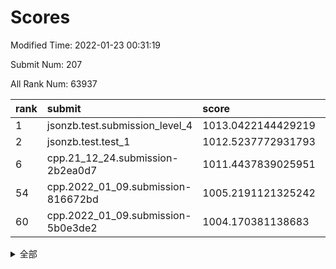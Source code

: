 # Scores

Modified Time: 2022-01-23 00:31:19

Submit Num: 207

All Rank Num: 63937

| rank |               submit               |       score        |       sigma        | pk_num |
| :--- | :--------------------------------- | :----------------- | :----------------- | :----- |
| 1    | jsonzb.test.submission_level_4     | 1013.0422144429219 | 0.822574105350384  | 1230   |
| 2    | jsonzb.test.test_1                 | 1012.5237772931793 | 0.789348840609663  | 1239   |
| 6    | cpp.21_12_24.submission-2b2ea0d7   | 1011.4437839025951 | 0.7588447983112904 | 1234   |
| 54   | cpp.2022_01_09.submission-816672bd | 1005.2191121325242 | 0.7174181191673601 | 1236   |
| 60   | cpp.2022_01_09.submission-5b0e3de2 | 1004.170381138683  | 0.7237858340556769 | 1229   |


<details>
<summary>全部</summary>

| rank |                 submit                 |       score        |       sigma        | pk_num |
| :--- | :------------------------------------- | :----------------- | :----------------- | :----- |
| 1    | jsonzb.test.submission_level_4         | 1013.0422144429219 | 0.822574105350384  | 1230   |
| 2    | jsonzb.test.test_1                     | 1012.5237772931793 | 0.789348840609663  | 1239   |
| 3    | gobigger.level_3.submission_level_3_45 | 1011.8086846204924 | 0.7648810628616721 | 1237   |
| 4    | gobigger.level_3.submission_level_3_40 | 1011.6008229579335 | 0.7923292648787602 | 1232   |
| 5    | gobigger.level_3.submission_level_3_8  | 1011.5313659770396 | 0.7735825022302923 | 1237   |
| 6    | cpp.21_12_24.submission-2b2ea0d7       | 1011.4437839025951 | 0.7588447983112904 | 1234   |
| 7    | gobigger.level_3.submission_level_3_35 | 1011.2261935735035 | 0.774179566837444  | 1239   |
| 8    | gobigger.level_3.submission_level_3_23 | 1011.2110484106105 | 0.7803744036152339 | 1235   |
| 9    | gobigger.level_3.submission_level_3_46 | 1011.09913021051   | 0.7508183127877351 | 1232   |
| 10   | gobigger.level_3.submission_level_3_15 | 1010.9606297692555 | 0.7930397621208986 | 1235   |
| 11   | gobigger.level_3.submission_level_3_49 | 1010.8666547772818 | 0.776989097912691  | 1237   |
| 12   | gobigger.level_3.submission_level_3_24 | 1010.6220955010399 | 0.7738302772673268 | 1239   |
| 13   | gobigger.level_3.submission_level_3_26 | 1010.5317155669208 | 0.7655846972806204 | 1235   |
| 14   | gobigger.level_3.submission_level_3_33 | 1010.4801697188715 | 0.7514891694090147 | 1231   |
| 15   | gobigger.level_3.submission_level_3_4  | 1010.3459171439916 | 0.7684760973102509 | 1237   |
| 16   | gobigger.level_3.submission_level_3_1  | 1010.3261282742037 | 0.7447385989390728 | 1238   |
| 17   | gobigger.level_3.submission_level_3_18 | 1010.2922651335153 | 0.7588206926863486 | 1241   |
| 18   | gobigger.level_3.submission_level_3_22 | 1010.2808267651757 | 0.7577466786882439 | 1234   |
| 19   | gobigger.level_3.submission_level_3_42 | 1010.2146509036826 | 0.7699732913900093 | 1237   |
| 20   | gobigger.level_3.submission_level_3_34 | 1010.1592430084505 | 0.7695048785511998 | 1238   |
| 21   | gobigger.level_3.submission_level_3_2  | 1010.1276953911453 | 0.7576366908047075 | 1239   |
| 22   | gobigger.level_3.submission_level_3_29 | 1010.1187977473055 | 0.7750748076614034 | 1232   |
| 23   | gobigger.level_3.submission_level_3_13 | 1010.1012628727884 | 0.7640229752234269 | 1239   |
| 24   | gobigger.level_3.submission_level_3_17 | 1010.066583480958  | 0.7355573537322461 | 1227   |
| 25   | gobigger.level_3.submission_level_3_12 | 1009.991908503982  | 0.7622061407892845 | 1235   |
| 26   | gobigger.level_3.submission_level_3_36 | 1009.9904129833731 | 0.7754667108299138 | 1236   |
| 27   | gobigger.level_3.submission_level_3_9  | 1009.9574578663867 | 0.7482753020580032 | 1238   |
| 28   | gobigger.level_3.submission_level_3_31 | 1009.9007222158401 | 0.7601362065088462 | 1233   |
| 29   | gobigger.level_3.submission_level_3_5  | 1009.894542065371  | 0.7418084856664809 | 1235   |
| 30   | gobigger.level_3.submission_level_3_32 | 1009.8863448590656 | 0.757414974917168  | 1234   |
| 31   | gobigger.level_3.submission_level_3_43 | 1009.8657874765314 | 0.7560803187664171 | 1234   |
| 32   | gobigger.level_3.submission_level_3_39 | 1009.8442417262042 | 0.7727116767241533 | 1236   |
| 33   | gobigger.level_3.submission_level_3_25 | 1009.7763336289754 | 0.7796839103011419 | 1239   |
| 34   | gobigger.level_3.submission_level_3_37 | 1009.7649475829894 | 0.7382064665837994 | 1237   |
| 35   | gobigger.level_3.submission_level_3_6  | 1009.6393076766224 | 0.7697589445396047 | 1230   |
| 36   | gobigger.level_3.submission_level_3_0  | 1009.6366270865001 | 0.7636531663441233 | 1233   |
| 37   | gobigger.level_3.submission_level_3_11 | 1009.5712074410948 | 0.7473480272618767 | 1238   |
| 38   | gobigger.level_3.submission_level_3_10 | 1009.5639261198247 | 0.7484818100564801 | 1239   |
| 39   | gobigger.level_3.submission_level_3_38 | 1009.3996032653945 | 0.7448587353328168 | 1234   |
| 40   | gobigger.level_3.submission_level_3_21 | 1009.3811194175385 | 0.7603707018004177 | 1237   |
| 41   | gobigger.level_3.submission_level_3_14 | 1009.3044394060278 | 0.7551269559483311 | 1229   |
| 42   | gobigger.level_3.submission_level_3_19 | 1009.1506133044174 | 0.7701523629103529 | 1237   |
| 43   | gobigger.level_3.submission_level_3_20 | 1009.1042425707832 | 0.7438725824260901 | 1233   |
| 44   | gobigger.level_3.submission_level_3_27 | 1009.0436803830789 | 0.7530522314748276 | 1232   |
| 45   | gobigger.level_3.submission_level_3_48 | 1008.942664121413  | 0.7570705718466091 | 1232   |
| 46   | gobigger.level_3.submission_level_3_30 | 1008.9372020232278 | 0.7367554917131205 | 1231   |
| 47   | gobigger.level_3.submission_level_3_28 | 1008.7475694069634 | 0.7453739658677541 | 1237   |
| 48   | gobigger.level_3.submission_level_3_41 | 1008.5776253230922 | 0.7387743551391809 | 1237   |
| 49   | gobigger.level_3.submission_level_3_16 | 1008.4311916420631 | 0.7437936580977366 | 1233   |
| 50   | gobigger.level_3.submission_level_3_3  | 1008.2701983563844 | 0.7223708299066552 | 1239   |
| 51   | gobigger.level_3.submission_level_3_44 | 1008.0354753373497 | 0.734530197705929  | 1234   |
| 52   | gobigger.level_3.submission_level_3_7  | 1007.7959043949611 | 0.7438077603210826 | 1234   |
| 53   | gobigger.level_3.submission_level_3_47 | 1007.6861164171928 | 0.746744102545564  | 1239   |
| 54   | cpp.2022_01_09.submission-816672bd     | 1005.2191121325242 | 0.7174181191673601 | 1236   |
| 55   | gobigger.level_1.submission_level_1_43 | 1004.6619412364238 | 0.714082571556994  | 1236   |
| 56   | gobigger.level_1.submission_level_1_12 | 1004.5553961877838 | 0.7235011270182983 | 1239   |
| 57   | gobigger.level_1.submission_level_1_17 | 1004.4147322617217 | 0.7130480225943765 | 1235   |
| 58   | gobigger.level_1.submission_level_1_23 | 1004.3842445270216 | 0.7179015745679038 | 1237   |
| 59   | gobigger.level_1.submission_level_1_2  | 1004.3095056784533 | 0.7210863136354132 | 1242   |
| 60   | cpp.2022_01_09.submission-5b0e3de2     | 1004.170381138683  | 0.7237858340556769 | 1229   |
| 61   | gobigger.level_1.submission_level_1_5  | 1004.0329731371789 | 0.7388532929170677 | 1235   |
| 62   | gobigger.level_1.submission_level_1_3  | 1003.97322899056   | 0.7214717439135541 | 1234   |
| 63   | gobigger.level_1.submission_level_1_24 | 1003.9456801138929 | 0.7276855993475513 | 1234   |
| 64   | gobigger.level_1.submission_level_1_1  | 1003.9322663220372 | 0.7250479979281428 | 1235   |
| 65   | gobigger.level_1.submission_level_1_25 | 1003.9261062308509 | 0.7176524660283836 | 1237   |
| 66   | gobigger.level_1.submission_level_1_26 | 1003.8601805106891 | 0.7287934368667939 | 1237   |
| 67   | gobigger.level_1.submission_level_1_20 | 1003.8469367059789 | 0.7037022737161555 | 1238   |
| 68   | gobigger.level_1.submission_level_1_9  | 1003.839443573299  | 0.7062449155010949 | 1235   |
| 69   | gobigger.level_1.submission_level_1_35 | 1003.7879817755714 | 0.7163950151499207 | 1237   |
| 70   | gobigger.level_1.submission_level_1_21 | 1003.7730879998296 | 0.7209087613351921 | 1233   |
| 71   | gobigger.level_1.submission_level_1_46 | 1003.74569181214   | 0.717222751017388  | 1238   |
| 72   | gobigger.level_1.submission_level_1_41 | 1003.6363140115661 | 0.7077743600563015 | 1236   |
| 73   | gobigger.level_1.submission_level_1_19 | 1003.5618550391606 | 0.7202108555431614 | 1234   |
| 74   | gobigger.level_1.submission_level_1_48 | 1003.4914985775215 | 0.7175466375659623 | 1236   |
| 75   | gobigger.level_1.submission_level_1_32 | 1003.4435701462576 | 0.711329539482541  | 1238   |
| 76   | gobigger.level_1.submission_level_1_14 | 1003.4051634180404 | 0.7209743534470788 | 1231   |
| 77   | gobigger.level_1.submission_level_1_27 | 1003.4047038431393 | 0.7115298037457646 | 1233   |
| 78   | gobigger.level_1.submission_level_1_45 | 1003.2758062380728 | 0.7088257928292654 | 1233   |
| 79   | gobigger.level_1.submission_level_1_39 | 1003.2614961080089 | 0.7159541723267193 | 1237   |
| 80   | gobigger.level_1.submission_level_1_37 | 1003.2422699459902 | 0.7247593042375668 | 1237   |
| 81   | gobigger.level_1.submission_level_1_6  | 1003.229967565455  | 0.7075952829623338 | 1240   |
| 82   | gobigger.level_1.submission_level_1_36 | 1003.2153192847427 | 0.7076871806526899 | 1233   |
| 83   | gobigger.level_1.submission_level_1_38 | 1003.1933434113517 | 0.7211062006726467 | 1241   |
| 84   | gobigger.level_1.submission_level_1_15 | 1003.1688219530151 | 0.7122214724541749 | 1241   |
| 85   | gobigger.level_1.submission_level_1_28 | 1003.1674370977877 | 0.7104890838995906 | 1236   |
| 86   | gobigger.level_1.submission_level_1_33 | 1003.1646059913564 | 0.720263937710485  | 1237   |
| 87   | gobigger.level_1.submission_level_1_31 | 1003.1394324606306 | 0.7079513548482005 | 1240   |
| 88   | gobigger.level_1.submission_level_1_22 | 1003.1042374130014 | 0.7149593964221929 | 1235   |
| 89   | gobigger.level_1.submission_level_1_34 | 1003.0576674628851 | 0.7208790669115027 | 1239   |
| 90   | gobigger.level_1.submission_level_1_40 | 1003.0099475567052 | 0.7240368442414853 | 1234   |
| 91   | gobigger.level_1.submission_level_1_7  | 1002.9231929995649 | 0.7132211408713376 | 1233   |
| 92   | gobigger.level_1.submission_level_1_10 | 1002.9009672022348 | 0.7195192086285993 | 1237   |
| 93   | gobigger.level_1.submission_level_1_8  | 1002.8783272331275 | 0.716916183087747  | 1238   |
| 94   | gobigger.level_1.submission_level_1_49 | 1002.8181030760458 | 0.7137655284869266 | 1237   |
| 95   | gobigger.level_1.submission_level_1_47 | 1002.7404689284622 | 0.7080978295547912 | 1231   |
| 96   | gobigger.level_1.submission_level_1_44 | 1002.7028023619038 | 0.7282212910151704 | 1230   |
| 97   | gobigger.level_1.submission_level_1_11 | 1002.593462949401  | 0.7132641075509115 | 1235   |
| 98   | gobigger.level_1.submission_level_1_0  | 1002.575898420175  | 0.7078140854233138 | 1236   |
| 99   | gobigger.level_1.submission_level_1_4  | 1002.4417840598538 | 0.711696192001305  | 1235   |
| 100  | gobigger.level_1.submission_level_1_13 | 1002.4398422475986 | 0.7237202581025024 | 1234   |
| 101  | gobigger.level_1.submission_level_1_42 | 1002.2434645490105 | 0.718674114949509  | 1236   |
| 102  | gobigger.level_1.submission_level_1_29 | 1002.2407915384634 | 0.7133986784989169 | 1234   |
| 103  | gobigger.level_1.submission_level_1_16 | 1002.1668556149529 | 0.7160004836411723 | 1236   |
| 104  | gobigger.level_1.submission_level_1_30 | 1001.9077165296221 | 0.6985372092121431 | 1232   |
| 105  | gobigger.level_1.submission_level_1_18 | 1001.8708666430648 | 0.6999692910933623 | 1233   |
| 106  | gobigger.random.submission_random_4    | 997.806786214988   | 0.7028982528886877 | 1233   |
| 107  | gobigger.random.submission_random_16   | 997.7375612239355  | 0.6999898893975269 | 1235   |
| 108  | gobigger.random.submission_random_37   | 997.5601874883437  | 0.7124113806414851 | 1235   |
| 109  | gobigger.random.submission_random_35   | 997.0717620820462  | 0.7145870489196968 | 1238   |
| 110  | gobigger.random.submission_random_5    | 996.7447898438811  | 0.7101207263472096 | 1237   |
| 111  | gobigger.random.submission_random_1    | 996.5414640307915  | 0.7248852925604378 | 1230   |
| 112  | gobigger.random.submission_random_33   | 996.4726287033421  | 0.7091646549720838 | 1232   |
| 113  | gobigger.random.submission_random_25   | 996.4704330542919  | 0.704602312026449  | 1232   |
| 114  | gobigger.random.submission_random_17   | 996.4581254277136  | 0.7200307178698816 | 1236   |
| 115  | gobigger.random.submission_random_13   | 996.4270113916867  | 0.7280204903338826 | 1237   |
| 116  | gobigger.random.submission_random_26   | 996.381263418398   | 0.7073229206650399 | 1233   |
| 117  | gobigger.random.submission_random_47   | 996.3277242307483  | 0.7049861244243726 | 1234   |
| 118  | gobigger.random.submission_random_12   | 996.3021097238861  | 0.7011045696568896 | 1230   |
| 119  | gobigger.random.submission_random_21   | 996.1736943274946  | 0.7175235530442895 | 1238   |
| 120  | gobigger.random.submission_random_45   | 996.0878435232137  | 0.7062469987261485 | 1234   |
| 121  | gobigger.random.submission_random_42   | 996.0305748262532  | 0.7134017212614034 | 1236   |
| 122  | gobigger.random.submission_random_30   | 996.0093456970942  | 0.7082426818345904 | 1227   |
| 123  | gobigger.random.submission_random_20   | 996.0039463138331  | 0.707842743497328  | 1228   |
| 124  | gobigger.random.submission_random_39   | 995.9613500408855  | 0.7051665736701971 | 1241   |
| 125  | gobigger.random.submission_random_44   | 995.9507907234082  | 0.7011958189305609 | 1239   |
| 126  | gobigger.random.submission_random_7    | 995.9467765460299  | 0.7012502665499285 | 1235   |
| 127  | gobigger.random.submission_random_31   | 995.9289223195183  | 0.7159201834904615 | 1240   |
| 128  | gobigger.random.submission_random_36   | 995.9110706754893  | 0.7055158510795909 | 1233   |
| 129  | gobigger.random.submission_random_41   | 995.7768381669929  | 0.7000759366237279 | 1233   |
| 130  | gobigger.random.submission_random_32   | 995.7464352601085  | 0.7200307607825938 | 1234   |
| 131  | gobigger.random.submission_random_19   | 995.7212623819248  | 0.7096619254333814 | 1235   |
| 132  | gobigger.random.submission_random_46   | 995.7179844499668  | 0.701807712901724  | 1236   |
| 133  | gobigger.random.submission_random_18   | 995.6456419747799  | 0.7181883449153185 | 1236   |
| 134  | gobigger.random.submission_random_14   | 995.6096802161923  | 0.7125338817851425 | 1236   |
| 135  | gobigger.random.submission_random_23   | 995.5929160113586  | 0.7209094047327474 | 1231   |
| 136  | gobigger.random.submission_random_29   | 995.5652895414217  | 0.716590921118185  | 1231   |
| 137  | gobigger.random.submission_random_22   | 995.564448027391   | 0.7043948205454299 | 1233   |
| 138  | gobigger.random.submission_random_10   | 995.513753086206   | 0.7114597671370382 | 1238   |
| 139  | gobigger.random.submission_random_40   | 995.4638700907979  | 0.7076994094461783 | 1244   |
| 140  | gobigger.random.submission_random_3    | 995.3997128471908  | 0.7030456505452178 | 1231   |
| 141  | gobigger.random.submission_random_24   | 995.3882902012685  | 0.7113413540758349 | 1235   |
| 142  | gobigger.random.submission_random_43   | 995.3812150406636  | 0.7032740756922308 | 1236   |
| 143  | gobigger.random.submission_random_0    | 995.3551715072601  | 0.712258627101896  | 1237   |
| 144  | gobigger.random.submission_random_11   | 995.2930175227885  | 0.7233433849616796 | 1239   |
| 145  | gobigger.random.submission_random_38   | 995.2599137744971  | 0.7039771517079861 | 1237   |
| 146  | gobigger.random.submission_random_15   | 995.2525591079236  | 0.7237053591407203 | 1236   |
| 147  | gobigger.random.submission_random_6    | 995.237255208003   | 0.717547948013572  | 1237   |
| 148  | gobigger.random.submission_random_28   | 995.2122779423672  | 0.7188034546744114 | 1238   |
| 149  | gobigger.random.submission_random_2    | 995.1228863931041  | 0.7139620325969772 | 1239   |
| 150  | gobigger.random.submission_random_49   | 994.966355950769   | 0.7151168858349614 | 1238   |
| 151  | gobigger.random.submission_random_34   | 994.9650471658953  | 0.7212437449988393 | 1233   |
| 152  | gobigger.random.submission_random_27   | 994.9207056521836  | 0.7145066486609871 | 1233   |
| 153  | gobigger.random.submission_random_8    | 994.7300955514241  | 0.7081094186244261 | 1234   |
| 154  | gobigger.level_2.submission_level_2_25 | 994.6325377869614  | 0.7194154254550426 | 1229   |
| 155  | gobigger.random.submission_random_48   | 994.2720970228984  | 0.7159042062211376 | 1240   |
| 156  | gobigger.random.submission_random_9    | 993.9486125505008  | 0.7276836503332321 | 1230   |
| 157  | gobigger.level_2.submission_level_2_17 | 993.801519219882   | 0.7288598779442738 | 1236   |
| 158  | gobigger.level_2.submission_level_2_32 | 993.6887758535404  | 0.7153240828593047 | 1236   |
| 159  | gobigger.level_2.submission_level_2_44 | 993.5585978967243  | 0.7308510646141037 | 1239   |
| 160  | gobigger.level_2.submission_level_2_26 | 993.4007450909954  | 0.7529471953108743 | 1234   |
| 161  | gobigger.level_2.submission_level_2_9  | 993.2791509315216  | 0.7306475627464675 | 1235   |
| 162  | gobigger.level_2.submission_level_2_14 | 993.100155086386   | 0.7325737188280385 | 1234   |
| 163  | gobigger.level_2.submission_level_2_6  | 992.7715126889136  | 0.7412352838948576 | 1235   |
| 164  | gobigger.level_2.submission_level_2_42 | 992.7399343634706  | 0.7401520416565158 | 1238   |
| 165  | gobigger.level_2.submission_level_2_29 | 992.7361480932044  | 0.7385115976947318 | 1238   |
| 166  | gobigger.level_2.submission_level_2_45 | 992.7229275398173  | 0.7387423574221845 | 1238   |
| 167  | gobigger.level_2.submission_level_2_2  | 992.6634217417818  | 0.751844881610753  | 1237   |
| 168  | gobigger.level_2.submission_level_2_0  | 992.6107332545457  | 0.7423519191347757 | 1240   |
| 169  | gobigger.level_2.submission_level_2_23 | 992.5136334537892  | 0.7507983476553949 | 1232   |
| 170  | gobigger.level_2.submission_level_2_30 | 992.4821985992393  | 0.7218997126931442 | 1236   |
| 171  | gobigger.level_2.submission_level_2_31 | 992.4759367236022  | 0.7484019977050274 | 1236   |
| 172  | gobigger.level_2.submission_level_2_20 | 992.4503254319537  | 0.7290773406208747 | 1239   |
| 173  | gobigger.level_2.submission_level_2_10 | 992.4279150582897  | 0.7264860289357534 | 1234   |
| 174  | gobigger.level_2.submission_level_2_40 | 992.4147409946765  | 0.7390119086071683 | 1231   |
| 175  | gobigger.level_2.submission_level_2_24 | 992.3352493562818  | 0.7286298931851324 | 1240   |
| 176  | gobigger.level_2.submission_level_2_21 | 992.2672261387745  | 0.7640694541503551 | 1233   |
| 177  | gobigger.level_2.submission_level_2_7  | 992.2113533949831  | 0.7235821901360605 | 1233   |
| 178  | gobigger.level_2.submission_level_2_18 | 992.1259460089989  | 0.7389349496558668 | 1237   |
| 179  | gobigger.level_2.submission_level_2_35 | 992.1132092848254  | 0.7344807261725707 | 1240   |
| 180  | gobigger.level_2.submission_level_2_36 | 992.07642521538    | 0.7412966292149186 | 1228   |
| 181  | gobigger.level_2.submission_level_2_15 | 992.0108618008661  | 0.7548393754401637 | 1234   |
| 182  | gobigger.level_2.submission_level_2_8  | 992.0003871204167  | 0.7619756835222369 | 1230   |
| 183  | gobigger.level_2.submission_level_2_49 | 991.9054601767747  | 0.7477684956596422 | 1238   |
| 184  | gobigger.level_2.submission_level_2_12 | 991.847562837588   | 0.7498530877136086 | 1236   |
| 185  | gobigger.level_2.submission_level_2_19 | 991.8357452545857  | 0.7566606210825209 | 1239   |
| 186  | gobigger.level_2.submission_level_2_16 | 991.8318324876622  | 0.7443550187638618 | 1241   |
| 187  | gobigger.level_2.submission_level_2_38 | 991.7338522527696  | 0.7337056781141131 | 1234   |
| 188  | gobigger.level_2.submission_level_2_34 | 991.6781126382269  | 0.7363664646424195 | 1240   |
| 189  | gobigger.level_2.submission_level_2_33 | 991.6598854500038  | 0.7551961101981142 | 1237   |
| 190  | gobigger.level_2.submission_level_2_46 | 991.6204793351762  | 0.7411092636901402 | 1234   |
| 191  | gobigger.level_2.submission_level_2_37 | 991.5926992583918  | 0.7419647619204971 | 1238   |
| 192  | gobigger.level_2.submission_level_2_3  | 991.5879737557786  | 0.7355464699022155 | 1237   |
| 193  | gobigger.level_2.submission_level_2_41 | 991.5713475769433  | 0.732300787236211  | 1236   |
| 194  | gobigger.level_2.submission_level_2_39 | 991.5183912013453  | 0.7728555537206159 | 1235   |
| 195  | gobigger.level_2.submission_level_2_1  | 991.4341782062428  | 0.7831076112333868 | 1230   |
| 196  | gobigger.level_2.submission_level_2_22 | 991.36998196476    | 0.7624283240358798 | 1238   |
| 197  | gobigger.level_2.submission_level_2_5  | 991.3642324446473  | 0.7409135421655837 | 1237   |
| 198  | gobigger.level_2.submission_level_2_27 | 991.2811952166446  | 0.7563142732080655 | 1240   |
| 199  | gobigger.level_2.submission_level_2_43 | 991.2678330826203  | 0.7453141536517555 | 1241   |
| 200  | gobigger.level_2.submission_level_2_11 | 991.2448502670254  | 0.7577922427597557 | 1243   |
| 201  | gobigger.level_2.submission_level_2_4  | 991.163832555883   | 0.7698653151076209 | 1233   |
| 202  | gobigger.level_2.submission_level_2_13 | 990.9702604482757  | 0.7361171474628088 | 1239   |
| 203  | gobigger.level_2.submission_level_2_48 | 990.8768106697645  | 0.7440463870459637 | 1235   |
| 204  | gobigger.level_2.submission_level_2_28 | 990.3733673297329  | 0.7581134199963888 | 1234   |
| 205  | gobigger.level_2.submission_level_2_47 | 990.3682965599008  | 0.7711219144093658 | 1237   |
| 206  | gobigger.none.submission_none_0        | 976.4026902458494  | 1.346840856095411  | 1233   |
| 207  | gobigger.none.submission_none_1        | 976.0886156312613  | 1.3973822249001988 | 1237   |

</details>